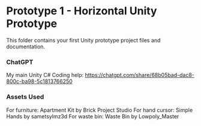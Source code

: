 # Prototype 1 - Horizontal Unity Prototype

This folder contains your first Unity prototype project files and documentation. 

### ChatGPT
My main Unity C# Coding help: https://chatgpt.com/share/68b05bad-dac8-800c-ba98-5c1813766250

### Assets Used

For furniture: Apartment Kit by Brick Project Studio
For hand cursor: Simple Hands by sametsylmz3d
For waste bin: Waste Bin by Lowpoly_Master
